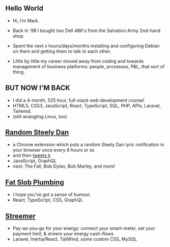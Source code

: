 ## Hello World

- Hi, I’m Mark.

- Back in '98 I bought two Dell 486's from the Salvation Army 2nd-hand shop

- Spent the next *x* hours/days/months installing and configuring Debian on them and getting them to talk to each other.

- Little by little my career moved away from coding and towards management of business platforms: people, processes, P&L, that sort of thing.

## BUT NOW I'M BACK

- I did a 4-month, 525 hour, full-stack web development course!
- HTML5, CSS3, JavaScript, React, TypeScript, SQL, PHP, APIs, Laravel, Tailwind.
- (still wrangling Linux, too)

## [Random Steely Dan](https://github.com/headexpanded/random_steely_dan)

- a Chrome extension which puts a random Steely Dan lyric notification in your browser once every 8 hours or so
- and then [tweets it](https://twitter.com/randomsteelydan)
- JavaScript, GraphQL
- next: The Fall, Bob Dylan, Bob Marley, and more!

## [Fat Slob Plumbing](https://github.com/headexpanded/fat_slob_plumbing)

- I hope you've got a sense of humour.
- React, TypeScript, CSS, GraphQL

## [Streemer](https://github.com/headexpanded/streemer)

- Pay-as-you-go for your energy: connect your smart-meter, set your payment limit, & streem your energy cash-flows
- Laravel, Inertia/React, TailWind, some custom CSS, MySQL

<!---
headexpanded/headexpanded is a ✨ special ✨ repository because its `README.md` (this file) appears on your GitHub profile.
You can click the Preview link to take a look at your changes.
--->
